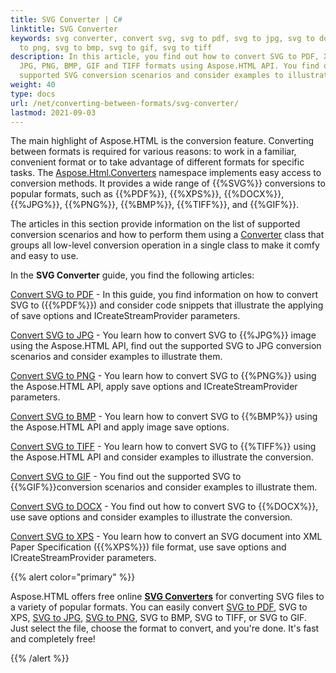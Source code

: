 ```yaml
---
title: SVG Converter | C#
linktitle: SVG Converter
keywords: svg converter, convert svg, svg to pdf, svg to jpg, svg to docx, svg
  to png, svg to bmp, svg to gif, svg to tiff
description: In this article, you find out how to convert SVG to PDF, XPS, DOCX,
  JPG, PNG, BMP, GIF and TIFF formats using Aspose.HTML API. You find out the
  supported SVG conversion scenarios and consider examples to illustrate them.
weight: 40
type: docs
url: /net/converting-between-formats/svg-converter/
lastmod: 2021-09-03
---
```


The main highlight of Aspose.HTML is the conversion feature. Converting between formats is required for various reasons: to work in a familiar, convenient format or to take advantage of different formats for specific tasks. The [Aspose.Html.Converters](https://apireference.aspose.com/html/net/aspose.html.converters) namespace implements easy access to conversion methods. It provides a wide range of {{%SVG%}} conversions to popular formats, such as {{%PDF%}}, {{%XPS%}}, {{%DOCX%}}, {{%JPG%}}, {{%PNG%}}, {{%BMP%}}, {{%TIFF%}}, and {{%GIF%}}.

The articles in this section provide information on the list of supported conversion scenarios and how to perform them using a [Converter](https://apireference.aspose.com/net/html/aspose.html.converters/converter) class that groups all low-level conversion operation in a single class to make it comfy and easy to use. 

In the **SVG Converter** guide, you find the following articles: 

[Convert SVG to PDF](/html/net/converting-between-formats/svg-to-pdf/) -  In this guide, you find information on how to convert SVG to ({{%PDF%}}) and consider code snippets that illustrate the applying of save options and ICreateStreamProvider parameters.

[Convert SVG to JPG](/html/net/converting-between-formats/svg-to-jpg/) - You learn how to convert SVG to {{%JPG%}} image using the Aspose.HTML API, find out the supported SVG to JPG conversion scenarios and consider examples to illustrate them.

[Convert SVG to PNG](/html/net/converting-between-formats/svg-to-png/) - You learn how to convert SVG to {{%PNG%}} using the Aspose.HTML API, apply save options and ICreateStreamProvider parameters.

[Convert SVG to BMP](/html/net/converting-between-formats/svg-to-bmp/) - You learn how to convert SVG  to {{%BMP%}} using the Aspose.HTML API and apply image save options. 

[Convert SVG to TIFF](/html/net/converting-between-formats/svg-to-tiff/) - You learn how to convert SVG to {{%TIFF%}} using the Aspose.HTML API and consider examples to illustrate the conversion.

[Convert SVG to GIF](/html/net/converting-between-formats/svg-to-gif/) - You find out the supported SVG to {{%GIF%}}conversion scenarios and consider examples to illustrate them.

[Convert SVG to DOCX](/html/net/converting-between-formats/svg-to-docx/) - You find out how to convert SVG to {{%DOCX%}}, use save options and consider examples to illustrate the conversion.

[Convert SVG to XPS](/html/net/converting-between-formats/svg-to-xps/) - You learn how to convert an SVG document into XML Paper Specification ({{%XPS%}}) file format, use save options and ICreateStreamProvider parameters.



{{% alert color="primary" %}} 

Aspose.HTML offers free online [**SVG Converters**](https://products.aspose.app/svg/en/conversion) for converting SVG files to a variety of popular formats.  You can easily convert  [SVG to PDF](https://products.aspose.app/svg/en/conversion/svg-to-pdf), SVG to XPS, [SVG to JPG](https://products.aspose.app/svg/en/conversion/svg-to-jpg), [SVG to PNG](https://products.aspose.app/svg/en/conversion/svg-to-png), SVG to BMP, SVG to TIFF, or SVG to GIF. Just select the file, choose the format to convert, and you're done. It's fast and completely free!

{{% /alert %}} 

